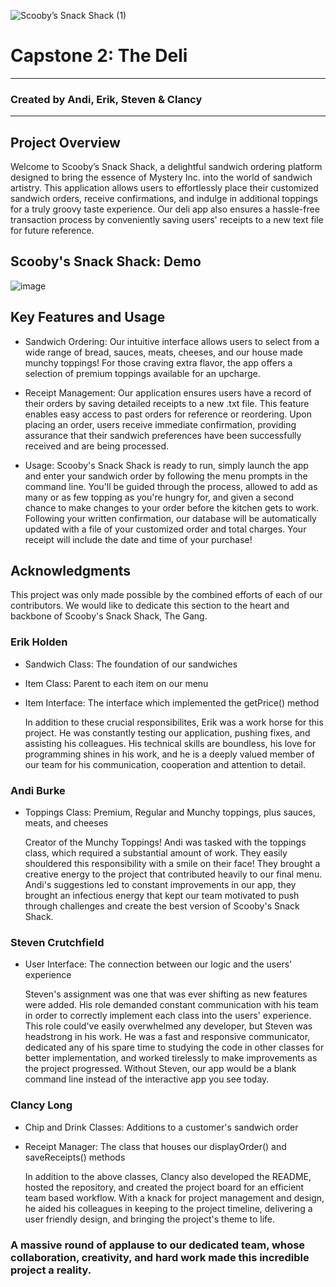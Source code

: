 ![Scooby’s Snack Shack (1)](https://github.com/clancycooper/DeliApp/assets/141694194/61531719-4696-4db1-a214-cf113cda0e6e)


# Capstone 2: The Deli
___
### Created by Andi, Erik, Steven & Clancy
___
## Project Overview
Welcome to Scooby’s Snack Shack, a delightful sandwich ordering platform designed to bring the essence of Mystery Inc. into the world of sandwich artistry. This application allows users to effortlessly place their customized sandwich orders, receive confirmations, and indulge in additional toppings for a truly groovy taste experience. Our deli app also ensures a hassle-free transaction process by conveniently saving users' receipts to a new text file for future reference.

## Scooby's Snack Shack: Demo
![image](https://github.com/clancycooper/DeliApp/assets/141694194/dcb39a4b-c807-4d4b-b5b9-803dd0a0f3cd)

## Key Features and Usage
- Sandwich Ordering: Our intuitive interface allows users to select from a wide range of bread, sauces, meats, cheeses, and our house made munchy toppings! For those craving extra flavor, the app offers a selection of premium toppings available for an upcharge.
  
- Receipt Management: Our application ensures users have a record of their orders by saving detailed receipts to a new .txt file. This feature enables easy access to past orders for reference or reordering. Upon placing an order, users receive immediate confirmation, providing assurance that their sandwich preferences have been successfully received and are being processed.
  
- Usage: Scooby's Snack Shack is ready to run, simply launch the app and enter your sandwich order by following the menu prompts in the command line. You'll be guided through the process, allowed to add as many or as few topping as you're hungry for, and given a second chance to make changes to your order before the kitchen gets to work. Following your written confirmation, our database will be automatically updated with a file of your customized order and total charges. Your receipt will include the date and time of your purchase!

## Acknowledgments
This project was only made possible by the combined efforts of each of our contributors. We would like to dedicate this section to the heart and backbone of Scooby's Snack Shack, The Gang.
### Erik Holden
- Sandwich Class: The foundation of our sandwiches
- Item Class: Parent to each item on our menu
- Item Interface: The interface which implemented the getPrice() method

  In addition to these crucial responsibilites, Erik was a work horse for this project. He was constantly testing our application, pushing fixes, and assisting his colleagues. His technical skills are boundless, his love for programming shines in his work, and he is a deeply valued member of our team for his communication, cooperation and attention to detail.
### Andi Burke
- Toppings Class: Premium, Regular and Munchy toppings, plus sauces, meats, and cheeses

  Creator of the Munchy Toppings! Andi was tasked with the toppings class, which required a substantial amount of work. They easily shouldered this responsibility with a smile on their face! They brought a creative energy to the project that contributed heavily to our final menu. Andi's suggestions led to constant improvements in our app, they brought an infectious energy that kept our team motivated to push through challenges and create the best version of Scooby's Snack Shack.
### Steven Crutchfield
- User Interface: The connection between our logic and the users' experience

  Steven's assignment was one that was ever shifting as new features were added. His role demanded constant communication with his team in order to correctly implement each class into the users' experience. This role could've easily overwhelmed any developer, but Steven was headstrong in his work. He was a fast and responsive communicator, dedicated any of his spare time to studying the code in other classes for better implementation, and worked tirelessly to make improvements as the project progressed. Without Steven, our app would be a blank command line instead of the interactive app you see today.
### Clancy Long
- Chip and Drink Classes: Additions to a customer's sandwich order
- Receipt Manager: The class that houses our displayOrder() and saveReceipts() methods

  In addition to the above classes, Clancy also developed the README, hosted the repository, and created the project board for an efficient team based workflow. With a knack for project management and design, he aided his colleagues in keeping to the project timeline, delivering a user friendly design, and bringing the project's theme to life.

### A massive round of applause to our dedicated team, whose collaboration, creativity, and hard work made this incredible project a reality.
